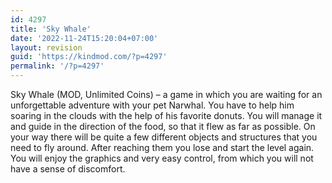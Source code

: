 ```yaml
---
id: 4297
title: 'Sky Whale'
date: '2022-11-24T15:20:04+07:00'
layout: revision
guid: 'https://kindmod.com/?p=4297'
permalink: '/?p=4297'
---
```


Sky Whale (MOD, Unlimited Coins) – a game in which you are waiting for an unforgettable adventure with your pet Narwhal. You have to help him soaring in the clouds with the help of his favorite donuts. You will manage it and guide in the direction of the food, so that it flew as far as possible. On your way there will be quite a few different objects and structures that you need to fly around. After reaching them you lose and start the level again. You will enjoy the graphics and very easy control, from which you will not have a sense of discomfort.